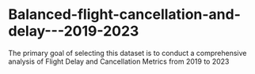 # Balanced-flight-cancellation-and-delay---2019-2023
The primary goal of selecting this dataset is to conduct a comprehensive analysis of Flight Delay and Cancellation Metrics from 2019 to 2023
